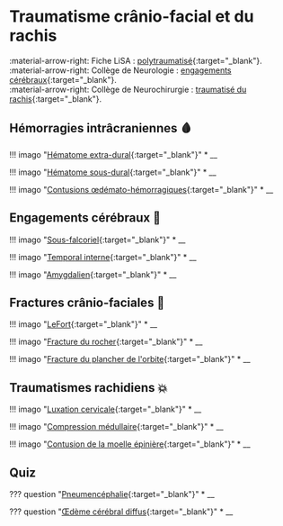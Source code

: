 # Traumatisme crânio-facial et du rachis

:material-arrow-right: Fiche LiSA : [polytraumatisé](https://livret.uness.fr/lisa/Prise_en_charge_imm%C3%A9diate_pr%C3%A9-hospitali%C3%A8re_et_%C3%A0_l%E2%80%99arriv%C3%A9e_%C3%A0_l%E2%80%99h%C3%B4pital,_%C3%A9valuation_des_complications_chez_:_un_br%C3%BBl%C3%A9,_un_polytraumatis%C3%A9,_un_traumatis%C3%A9_thoracique,_un_traumatis%C3%A9_abdominal,_un_traumatis%C3%A9_des_membres_et/ou_du_...){:target="_blank"}.  
:material-arrow-right: Collège de Neurologie : [engagements cérébraux](https://www.cen-neurologie.fr/fr/deuxieme-cycle/comas-non-traumatiques-ladulte){:target="_blank"}.  
:material-arrow-right: Collège de Neurochirurgie : [traumatisé du rachis](https://campus.neurochirurgie.fr/article1714.html){:target="_blank"}.


## Hémorragies intrâcraniennes :drop_of_blood:

!!! imago "[Hématome extra-dural](){:target="_blank"}"
    * __

!!! imago "[Hématome sous-dural](){:target="_blank"}"
    * __

!!! imago "[Contusions œdémato-hémorragiques](){:target="_blank"}"
    * __


## Engagements cérébraux :brain:

!!! imago "[Sous-falcoriel](){:target="_blank"}"
    * __

!!! imago "[Temporal interne](){:target="_blank"}"
    * __

!!! imago "[Amygdalien](){:target="_blank"}"
    * __


## Fractures crânio-faciales :bone:

!!! imago "[LeFort](){:target="_blank"}"
    * __

!!! imago "[Fracture du rocher](){:target="_blank"}"
    * __

!!! imago "[Fracture du plancher de l'orbite](){:target="_blank"}"
    * __


## Traumatismes rachidiens :boom:

!!! imago "[Luxation cervicale](){:target="_blank"}"
    * __

!!! imago "[Compression médullaire](){:target="_blank"}"
    * __

!!! imago "[Contusion de la moelle épinière](){:target="_blank"}"
    * __


## Quiz

??? question "[Pneumencéphalie](){:target="_blank"}"
    * __

??? question "[Œdème cérébral diffus](){:target="_blank"}"
    * __
